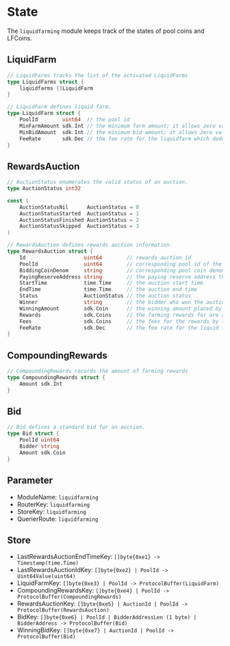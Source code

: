 <!-- order: 2 -->

# State

The `liquidfarming` module keeps track of the states of pool coins and LFCoins.

## LiquidFarm

```go
// LiquidFarms tracks the list of the activated LiquidFarms
type LiquidFarms struct {
	liquidfarms []LiquidFarm
}

// LiquidFarm defines liquid farm.
type LiquidFarm struct {
	PoolId        uint64  // the pool id
	MinFarmAmount sdk.Int // the minimum farm amount; it allows zero value
	MinBidAmount  sdk.Int // the minimum bid amount; it allows zero value
	FeeRate       sdk.Dec // the fee rate for the liquidfarm which deducts from auction winner's rewards
}
```

## RewardsAuction

```go
// AuctionStatus enumerates the valid status of an auction.
type AuctionStatus int32

const (
	AuctionStatusNil      AuctionStatus = 0
	AuctionStatusStarted  AuctionStatus = 1
	AuctionStatusFinished AuctionStatus = 2
	AuctionStatusSkipped  AuctionStatus = 3
)

// RewardsAuction defines rewards auction information.
type RewardsAuction struct {
	Id                   uint64        // rewards auction id
	PoolId               uint64        // corresponding pool id of the target liquid farm
	BiddingCoinDenom     string        // corresponding pool coin denom
	PayingReserveAddress string        // the paying reserve address that collects bidding coin placed by bidders
	StartTime            time.Time     // the auction start time
	EndTime              time.Time     // the auction end time
	Status               AuctionStatus // the auction status
	Winner               string        // the bidder who won the auction
	WinningAmount        sdk.Coin      // the winning amount placed by the winner
	Rewards              sdk.Coins     // the farming rewards for are accumulated every block
	Fees                 sdk.Coins     // the fees for the rewards by the fee rate
	FeeRate              sdk.Dec       // the fee rate for the liquid farm
}
```

## CompoundingRewards

```go
// CompoundingRewards records the amount of farming rewards
type CompoundingRewards struct {
	Amount sdk.Int
}
```

## Bid

```go
// Bid defines a standard bid for an auction.
type Bid struct {
	PoolId uint64
	Bidder string
	Amount sdk.Coin
}
```

## Parameter

- ModuleName: `liquidfarming`
- RouterKey: `liquidfarming`
- StoreKey: `liquidfarming`
- QuerierRoute: `liquidfarming`

## Store

- LastRewardsAuctionEndTimeKey: `[]byte{0xe1} -> Timestamp(time.Time)`
- LastRewardsAuctionIdKey: `[]byte{0xe2} | PoolId -> Uint64Value(uint64)`
- LiquidFarmKey: `[]byte{0xe3} | PoolId -> ProtocolBuffer(LiquidFarm)`
- CompoundingRewardsKey: `[]byte{0xe4} | PoolId -> ProtocolBuffer(CompoundingRewards)`
- RewardsAuctionKey: `[]byte{0xe5} | AuctionId | PoolId -> ProtocolBuffer(RewardsAuction)`
- BidKey: `[]byte{0xe6} | PoolId | BidderAddressLen (1 byte) | BidderAddress -> ProtocolBuffer(Bid)`
- WinningBidKey: `[]byte{0xe7} | AuctionId | PoolId -> ProtocolBuffer(Bid)`
